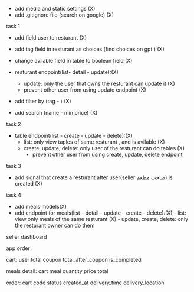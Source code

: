 - add media and static settings (X)
- add .gitignore file (search on google) (X)

task 1
- add field user to resturant (X)
- add tag field in resturant as choices (find choices on gpt ) (X)
- change avilable field in table to boolean field (X)
- resturant endpoint(list- detail - update):(X)
	- update: only the user that owns the resturant can update it (X)
	- prevent other user from using update endpoint (X)
	
- add filter by (tag - ) (X)
- add search (name - min price) (X)

task 2
- table endpoint(list - create - update - delete):(X)
	- list: only view taples of same resturant , and is avilable (X)
	- create, update, delete: only user of the resturant can do tables (X)
		- prevent other user from using create, update, delete endpoint

task 3
- add signal that create a resturant after user(seller صاحب مطعم) is created (X)


task 4 
- add meals models(X)
- add endpoint for meals(list - detail - update - create - delete):(X)
		- list: view only meals of the same resturant (X)
		- update, create, delete: only the resturant owner can do them

	
seller dashboard




app order :



cart:
    user
    total
    coupon
    total_after_coupon
    is_completed

meals detail:
    cart
    meal
    quantity
    price
    total

order:
    cart
    code
    status
    created_at
    delivery_time
    delivery_location
    